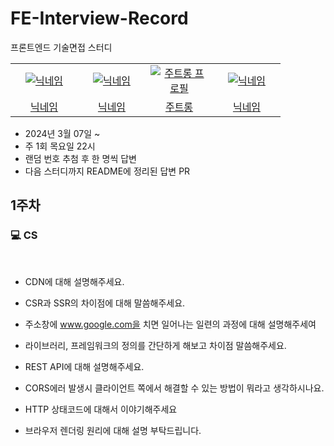 # FE-Interview-Record
프론트엔드 기술면접 스터디

<table>
  <tr>
    <td align="center" width="92px">
      <a href="" target="_blank">
       <img src="" alt="닉네임"/>
      </a>
    </td>
    <td align="center" width="92px">
      <a href="" target="_blank">
        <img src="" alt="닉네임" />
      </a>
    </td>
    <td align="center" width="92px">
      <a href="https://github.com/jutrong" target="_blank">
        <img src="https://github.com/jutrong/jutrong/assets/113658811/3f527346-2d16-4395-bd1b-7eba9ac506e3" alt="주트롱 프로필" />
      </a>
    </td>
    <td align="center" width="92px">
      <a href="" target="_blank">
        <img src="" alt="닉네임" />
      </a>
    </td>
  </tr>
  <tr>
    <td align="center">
      <a href="https://github.com/a-honey" target="_blank">
        닉네임
      </a>
    </td>
    <td align="center">
      <a href="https://github.com/honki12345" target="_blank">
        닉네임
      </a>
    </td>
     <td align="center">
      <a href="https://github.com/jutrong" target="_blank">
        주트롱
      </a>
    </td>
    <td align="center">
      <a href="https://github.com/jiyoon-lee" target="_blank">
        닉네임
      </a>
    </td>
  </tr>
</table>

- 2024년 3월 07일 ~
- 주 1회 목요일 22시 
- 랜덤 번호 추첨 후 한 명씩 답변
- 다음 스터디까지 README에 정리된 답변 PR

## 1주차
### 💻 CS 
</br>


- CDN에 대해 설명해주세요.

- CSR과 SSR의 차이점에 대해 말씀해주세요.
  
- 주소창에 www.google.com을 치면 일어나는 일련의 과정에 대해 설명해주세여
  
- 라이브러리, 프레임워크의 정의를 간단하게 해보고 차이점 말씀해주세요.
  
- REST API에 대해 설명해주세요.
  
- CORS에러 발생시 클라이언트 쪽에서 해결할 수 있는 방법이 뭐라고 생각하시나요.
  
- HTTP 상태코드에 대해서 이야기해주세요
  
- 브라우저 렌더링 원리에 대해 설명 부탁드립니다.




